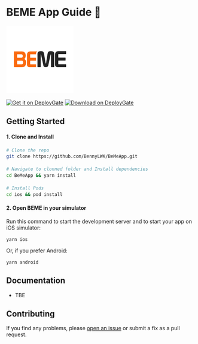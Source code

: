 # BEME App Guide 🚀

![BEME](logo.png)

<a href='https://dply.me/tgiz3w'><img width="128" alt='Get it on DeployGate' src='https://1000logos.net/wp-content/uploads/2016/10/Android-Logo.png'/></a>
<a href='https://dply.me/tgiz3w'><img width="128" alt='Download on DeployGate' src='https://1000logos.net/wp-content/uploads/2017/02/iOS-Logo-2013.jpg'/></a>

## Getting Started

#### 1. Clone and Install

```bash
# Clone the repo
git clone https://github.com/BennyLWK/BeMeApp.git

# Navigate to clonned folder and Install dependencies
cd BeMeApp && yarn install

# Install Pods
cd ios && pod install
```

#### 2. Open BEME in your simulator

Run this command to start the development server and to start your app on iOS simulator:
```
yarn ios
```

Or, if you prefer Android:
```
yarn android
```

## Documentation

- TBE

## Contributing

If you find any problems, please [open an issue](https://github.com/BennyLWK/BeMeApp/issues/new) or submit a fix as a pull request.
